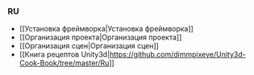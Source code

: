### RU
- [[Установка фреймворка|Установка фреймворка]]
- [[Организация проекта|Организация проекта]]
- [[Организация сцен|Организация сцен]]
- [[Книга рецептов Unity3d|https://github.com/dimmpixeye/Unity3d-Cook-Book/tree/master/Ru]]
 